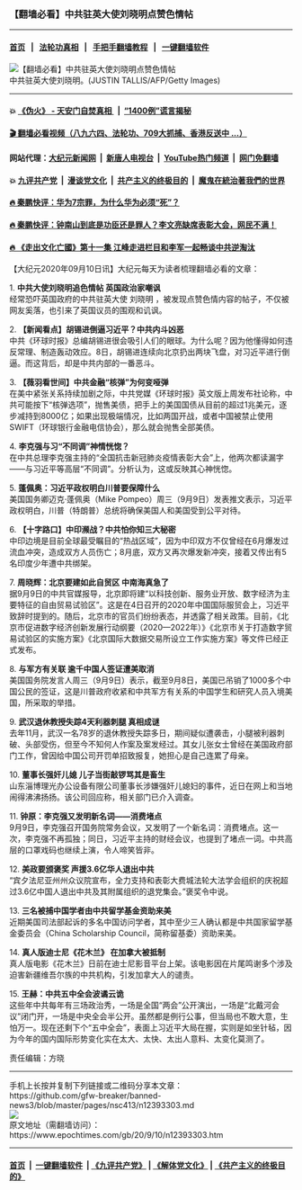 ### 【翻墙必看】中共驻英大使刘晓明点赞色情帖
------------------------

#### [首页](https://github.com/gfw-breaker/banned-news3/blob/master/README.md) &nbsp;&nbsp;|&nbsp;&nbsp; [法轮功真相](https://github.com/begood0513/basic/blob/master/README.md)  &nbsp;&nbsp;|&nbsp;&nbsp; [手把手翻墙教程](https://github.com/gfw-breaker/guides/wiki)  &nbsp;&nbsp;|&nbsp;&nbsp; [一键翻墙软件](https://github.com/gfw-breaker/nogfw/blob/master/README.md)  



<div><img alt="【翻墙必看】中共驻英大使刘晓明点赞色情帖" class="attachment-djy_600_400 size-djy_600_400 wp-post-image" src="https://i.epochtimes.com/assets/uploads/2020/09/11-5-1.jpg"/>
<div class="caption">
 中共驻英大使刘晓明。(JUSTIN TALLIS/AFP/Getty Images)
</div></div><hr/>

#### 💥 [《伪火》 - 天安门自焚真相 ](http://141.164.51.119:10000/videos/blog/weihuo.html)&nbsp; |&nbsp; [“1400例”谎言揭秘  ](http://141.164.51.119:10000/videos/blog/jiexi1400.html)

#### [ 🎬  翻墙必看视频（八九六四、法轮功、709大抓捕、香港反送中 ...）](https://github.com/gfw-breaker/links/blob/master/banned.md)

#### 网站代理：[大纪元新闻网](http://167.172.10.89:10080/gb/) &nbsp;|&nbsp; [新唐人电视台](http://167.172.10.89:8808/gb/)  &nbsp;|&nbsp; [YouTube热门频道](http://158.247.203.241/youtube.html) &nbsp;|&nbsp; [网门免翻墙](http://158.247.203.241:11000/show.aspx?name=ogHome)

#### 💥 [九评共产党](http://141.164.51.119:10000/videos/res/jiuping/)&nbsp; |&nbsp; [漫谈党文化](http://141.164.51.119:10000/videos/res/mtdwh/)&nbsp; |&nbsp; [共产主义的终极目的](http://141.164.51.119:10000/videos/res/zjmd/)&nbsp; |&nbsp; [魔鬼在統治著我們的世界](http://141.164.51.119:10000/videos/res/TheSpecter/)  

#### [ 🔥  秦鹏快评：华为7宗罪，为什么华为必须“死”？](http://141.164.51.119:10000/videos/news/qp01.html)

#### [ 🔥  秦鹏快评：钟南山到底是功臣还是罪人？李文亮缺席表彰大会，网民不满！](http://141.164.51.119:10000/videos/news/qp02.html)

#### [ 🔥  《走出文化亡國》第十一集 江峰走进栏目和李军一起畅谈中共逆淘汰](http://141.164.51.119:10000/videos/news/../res/zcwhwg/index.html)

<div><p>
 【大纪元2020年09月10日讯】大纪元每天为读者梳理翻墙必看的文章：
</p>
<p>
 1.
 <b>
  <ok href="http://www.epochtimes.com/gb/20/9/9/n12391877.htm" rel="noopener noreferrer" target="_blank">
   中共大使刘晓明追色情帖 英国政治家嘲讽
  </ok>
 </b>
 <br/>
 经常恐吓英国政府的中共驻英大使
 <ok href="https://www.epochtimes.com/gb/tag/%E5%88%98%E6%99%93%E6%98%8E.html">
  刘晓明
 </ok>
 ，被发现点赞色情内容的帖子，不仅被网友奚落，也引来了英国议员的围观和讥讽。
</p>
<p>
 2.
 <b>
  <ok href="https://www.epochtimes.com/gb/20/9/9/n12392473.htm" rel="noopener noreferrer" target="_blank">
   【新闻看点】胡锡进倒逼习近平？中共内斗凶恶
  </ok>
 </b>
 <br/>
 中共《环球时报》总编胡锡进很会吸引人们的眼球。为什么呢？因为他懂得如何违反常理、制造轰动效应。8日，胡锡进连续向北京扔出两块飞盘，对习近平进行倒逼。而这背后，却是中共内部的一番恶斗。
</p>
<p>
 3.
 <b>
  <ok href="http://www.epochtimes.com/gb/20/9/9/n12392246.htm" rel="noopener noreferrer" target="_blank">
   【薇羽看世间】中共金融“核弹”为何变哑弹
  </ok>
 </b>
 <br/>
 在美中紧张关系持续加剧之际，中共党媒《环球时报》英文版上周发布社论称，中共可能按下“核弹选项”，抛售美债，把手上的美国国债从目前的超过1兆美元，逐步减持到8000亿；如果出现极端情况，比如两国开战，或者中国被禁止使用SWIFT（环球银行金融电信协会），那么就会抛售全部美债。
</p>
<p>
 4.
 <b>
  <ok href="http://www.epochtimes.com/gb/20/9/9/n12390634.htm" rel="noopener noreferrer" target="_blank">
   李克强与习“不同调”神情恍惚？
  </ok>
 </b>
 <br/>
 在中共总理李克强主持的“全国抗击新冠肺炎疫情表彰大会”上，他两次都读漏字——与习近平等高层“不同调”。分析认为，这或反映其心神恍惚。
</p>
<p>
 5.
 <b>
  <ok href="http://www.epochtimes.com/gb/20/9/9/n12392497.htm" rel="noopener noreferrer" target="_blank">
   蓬佩奥：习近平政权明白川普要保障什么
  </ok>
 </b>
 <br/>
 美国国务卿迈克·蓬佩奥（Mike Pompeo）周三（9月9日）发表推文表示，习近平政权明白，川普（特朗普）总统将确保美国人和美国受到公平对待。
</p>
<p>
 6.
 <b>
  <ok href="http://www.epochtimes.com/gb/20/9/9/n12390136.htm" rel="noopener noreferrer" target="_blank">
   【十字路口】中印濒战？中共怕你知三大秘密
  </ok>
 </b>
 <br/>
 中印边境是目前全球最受瞩目的“热战区域”，因为中印双方不仅曾经在6月爆发过流血冲突，造成双方人员伤亡；8月底，双方又再次爆发新冲突，接着又传出有5名印度少年遭中共绑架。
</p>
<p>
 7.
 <b>
  <ok href="https://www.epochtimes.com/gb/20/9/9/n12392475.htm" rel="noopener noreferrer" target="_blank">
   周晓辉：北京要建如此自贸区 中南海真急了
  </ok>
 </b>
 <br/>
 据9月9日的中共官媒报导，北京即将建“以科技创新、服务业开放、数字经济为主要特征的自由贸易试验区”。这是在4日召开的2020年中国国际服贸会上，习近平致辞时提到的。随后，北京市的官员们纷纷表态，并透露了相关政策。目前，《北京市促进数字经济创新发展行动纲要（2020—2022年）》《北京市关于打造数字贸易试验区的实施方案》《北京国际大数据交易所设立工作实施方案》等文件已经正式发布。
</p>
<p>
 8.
 <b>
  <ok href="http://www.epochtimes.com/gb/20/9/9/n12392625.htm" rel="noopener noreferrer" target="_blank">
   与军方有关联 逾千中国人签证遭美取消
  </ok>
 </b>
 <br/>
 美国国务院发言人周三（9月9日）表示，截至9月8日，美国已吊销了1000多个中国公民的签证，这是川普政府收紧和中共军方有关系的中国学生和研究人员入境美国，所采取的举措。
</p>
<p>
 9.
 <b>
  <ok href="http://www.epochtimes.com/gb/20/9/8/n12389970.htm" rel="noopener noreferrer" target="_blank">
   武汉退休教授失踪4天利器刺腿 真相成谜
  </ok>
 </b>
 <br/>
 去年11月，武汉一名78岁的退休教授失踪多日，期间疑似遭袭击，小腿被利器刺破、头部受伤，但至今不知何人作案及案发经过。其女儿张女士曾经在美国政府部门工作，曾因给中国公司开罚单招致报复，她担心是自己连累了母亲。
</p>
<p>
 10.
 <b>
  <ok href="http://www.epochtimes.com/gb/20/9/9/n12392703.htm" rel="noopener noreferrer" target="_blank">
   董事长强奸儿媳 儿子当街敲锣骂其是畜生
  </ok>
 </b>
 <br/>
 山东淄博理光办公设备有限公司董事长涉嫌强奸儿媳妇的事件，近日在网上和当地闹得沸沸扬扬。该公司回应称，相关部门已介入调查。
</p>
<p>
 11.
 <b>
  <ok href="http://www.epochtimes.com/gb/20/9/9/n12392531.htm" rel="noopener noreferrer" target="_blank">
   钟原：李克强又发明新名词——消费堵点
  </ok>
 </b>
 <br/>
 9月9日，李克强召开国务院常务会议，又发明了一个新名词：消费堵点。这一次，李克强不再孤独；同日，习近平主持的财经会议，也提到了堵点一词。中共高层的口罩戏码也继续上演，令人啼笑皆非。
</p>
<p>
 12.
 <b>
  <ok href="http://www.epochtimes.com/gb/20/9/4/n12381446.htm" rel="noopener noreferrer" target="_blank">
   美政要颁褒奖 声援3.6亿华人退出中共
  </ok>
 </b>
 <br/>
 “宾夕法尼亚州州众议院宣布，全力支持和表彰大费城法轮大法学会组织的庆祝超过3.6亿中国人退出中共及其附属组织的退党集会。”褒奖令中说。
</p>
<p>
 13.
 <b>
  <ok href="http://www.epochtimes.com/gb/20/9/9/n12392476.htm" rel="noopener noreferrer" target="_blank">
   三名被捕中国学者由中共留学基金资助来美
  </ok>
 </b>
 <br/>
 近期美国司法部起诉的多名中国访问学者，其中至少三人确认都是中共国家留学基金委员会（China Scholarship Council，简称留基委）资助来美。
</p>
<p>
 14.
 <b>
  <ok href="http://www.epochtimes.com/gb/20/9/9/n12392073.htm" rel="noopener noreferrer" target="_blank">
   真人版迪士尼《花木兰》 在加拿大被抵制
  </ok>
 </b>
 <br/>
 真人版电影《花木兰》日前在迪士尼影音平台上架。该电影因在片尾鸣谢多个涉及迫害新疆维吾尔族的中共机构，引发加拿大人的谴责。
</p>
<p>
 15.
 <b>
  <ok href="https://www.epochtimes.com/gb/20/9/10/n12393120.htm" rel="noopener noreferrer" target="_blank">
   王赫：中共五中全会波谲云诡
  </ok>
 </b>
 <br/>
 这些年中共每年有三场政治秀，一场是全国“两会”公开演出，一场是“北戴河会议”闭门开，一场是中央全会半公开。虽然都是例行公事，但当局也不敢大意，生怕万一。现在还剩下个“五中全会”，表面上习近平大局在握，实则是如坐针毡，因为今年的国内国际形势变化实在太大、太快、太出人意料、太变化莫测了。
</p>
<p>
 责任编辑：方晓
</p>
</div>
<hr/>
手机上长按并复制下列链接或二维码分享本文章：<br/>
https://github.com/gfw-breaker/banned-news3/blob/master/pages/nsc413/n12393303.md <br/>
<a href='https://github.com/gfw-breaker/banned-news3/blob/master/pages/nsc413/n12393303.md'><img src='https://github.com/gfw-breaker/banned-news3/blob/master/pages/nsc413/n12393303.md.png'/></a> <br/>
原文地址（需翻墙访问）：https://www.epochtimes.com/gb/20/9/10/n12393303.htm


------------------------
#### [首页](https://github.com/gfw-breaker/banned-news3/blob/master/README.md) &nbsp;|&nbsp; [一键翻墙软件](https://github.com/gfw-breaker/nogfw/blob/master/README.md) &nbsp;| [《九评共产党》](https://github.com/gfw-breaker/9ping.md/blob/master/README.md#九评之一评共产党是什么) | [《解体党文化》](https://github.com/gfw-breaker/jtdwh.md/blob/master/README.md) | [《共产主义的终极目的》](https://github.com/gfw-breaker/gczydzjmd.md/blob/master/README.md)


<img src='http://gfw-breaker.win/banned-news3/pages/nsc413/n12393303.md' width='0px' height='0px'/>